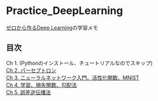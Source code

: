 # Practice_DeepLearning
[ゼロから作るDeep Learning](https://www.oreilly.co.jp/books/9784873117584/)の学習メモ

## 目次
Ch 1. (Pythonのインストール、チュートリアルなのでスキップ)  
[Ch 2. パーセプトロン](http://nbviewer.jupyter.org/github/hiroshun/Practice_DeepLearning/blob/master/ch2_perseptron.ipynb)  
[Ch 3. ニューラルネットワーク入門、活性化関数、MNIST](http://nbviewer.jupyter.org/github/hiroshun/Practice_DeepLearning/blob/master/ch3_NN_intro.ipynb)  
[Ch 4. 学習、損失関数、勾配法](http://nbviewer.jupyter.org/github/hiroshun/Practice_DeepLearning/blob/master/ch4_NN_learning.ipynb)  
[Ch 5. 誤差逆伝播法](http://nbviewer.jupyter.org/github/hiroshun/Practice_DeepLearning/blob/master/ch5_back_propagation.ipynb)

